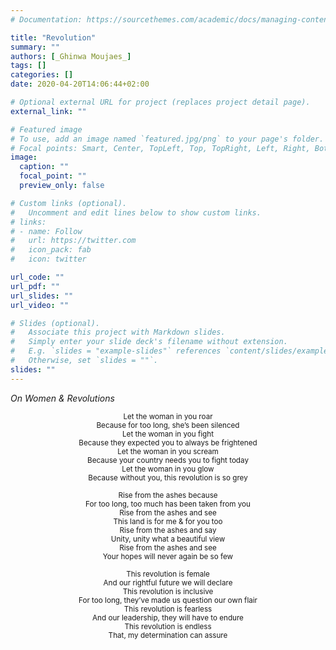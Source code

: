 ```yaml
---
# Documentation: https://sourcethemes.com/academic/docs/managing-content/

title: "Revolution"
summary: ""
authors: [_Ghinwa Moujaes_]
tags: []
categories: []
date: 2020-04-20T14:06:44+02:00

# Optional external URL for project (replaces project detail page).
external_link: ""

# Featured image
# To use, add an image named `featured.jpg/png` to your page's folder.
# Focal points: Smart, Center, TopLeft, Top, TopRight, Left, Right, BottomLeft, Bottom, BottomRight.
image:
  caption: ""
  focal_point: ""
  preview_only: false

# Custom links (optional).
#   Uncomment and edit lines below to show custom links.
# links:
# - name: Follow
#   url: https://twitter.com
#   icon_pack: fab
#   icon: twitter

url_code: ""
url_pdf: ""
url_slides: ""
url_video: ""

# Slides (optional).
#   Associate this project with Markdown slides.
#   Simply enter your slide deck's filename without extension.
#   E.g. `slides = "example-slides"` references `content/slides/example-slides.md`.
#   Otherwise, set `slides = ""`.
slides: ""
---
```


_On Women & Revolutions_

<small>
<p style="text-align: center;"> 
Let the woman in you roar <br/>
Because for too long, she’s been silenced <br/>
Let the woman in you fight <br/>
Because they expected you to always be frightened <br/>
Let the woman in you scream <br/>
Because your country needs you to fight today <br/>
Let the woman in you glow <br/>
Because without you, this revolution is so grey <br/>
<br/>
Rise from the ashes because <br/>
For too long, too much has been taken from you <br/>
Rise from the ashes and see <br/>
This land is for me & for you too <br/>
Rise from the ashes and say <br/>
Unity, unity what a beautiful view <br/>
Rise from the ashes and see <br/>
Your hopes will never again be so few <br/>
<br/>
This revolution is female  <br/>
And our rightful future we will declare <br/>
This revolution is inclusive <br/>
For too long, they’ve made us question our own flair <br/>
This revolution is fearless <br/>
And our leadership, they will have to endure <br/>
This revolution is endless <br/>
That, my determination can assure <br/> 
</p>
</small>